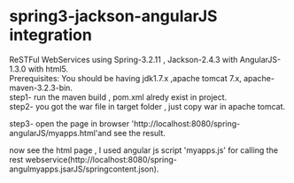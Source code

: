 spring3-jackson-angularJS integration
================
ReSTFul WebServices using  Spring-3.2.11 , Jackson-2.4.3  with AngularJS-1.3.0 with html5.	
Prerequisites: You should be having jdk1.7.x ,apache tomcat  7.x, apache-maven-3.2.3-bin.	
step1- run the maven build , pom.xml alredy exist in project.	
step2- you got the war file in target folder , just copy war in apache tomcat.	

step3- open the page in browser 'http://localhost:8080/spring-angularJS/myapps.html'and see the result.	    

now see the html page , I used angular js script 'myapps.js' for calling the  rest webservice(http://localhost:8080/spring-angulmyapps.jsarJS/springcontent.json).    
